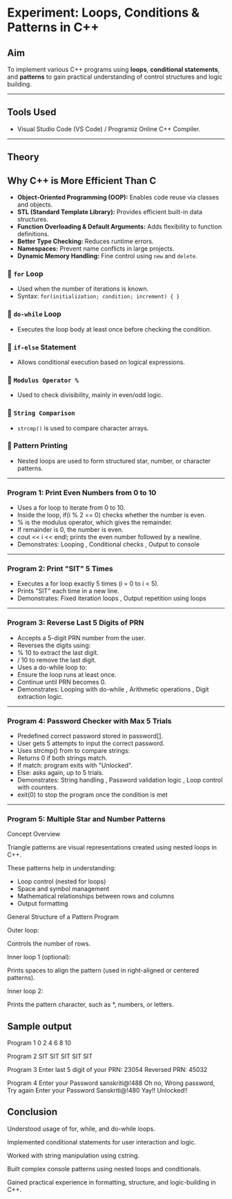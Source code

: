 # Experiment: Loops, Conditions & Patterns in C++

## Aim
To implement various C++ programs using **loops**, **conditional statements**, and **patterns** to gain practical understanding of control structures and logic building.

---

## Tools Used
- Visual Studio Code (VS Code) / Programiz Online C++ Compiler.

---

## Theory

## Why C++ is More Efficient Than C

- **Object-Oriented Programming (OOP):** Enables code reuse via classes and objects.
- **STL (Standard Template Library):** Provides efficient built-in data structures.
- **Function Overloading & Default Arguments:** Adds flexibility to function definitions.
- **Better Type Checking:** Reduces runtime errors.
- **Namespaces:** Prevent name conflicts in large projects.
- **Dynamic Memory Handling:** Fine control using `new` and `delete`.

### 🔹 `for` Loop
- Used when the number of iterations is known.
- Syntax: `for(initialization; condition; increment) { }`

### 🔹 `do-while` Loop
- Executes the loop body at least once before checking the condition.

### 🔹 `if-else` Statement
- Allows conditional execution based on logical expressions.

### 🔹 `Modulus Operator %`
- Used to check divisibility, mainly in even/odd logic.

### 🔹 `String Comparison`
- `strcmp()` is used to compare character arrays.

### 🔹 Pattern Printing
- Nested loops are used to form structured star, number, or character patterns.

---

### Program 1: Print Even Numbers from 0 to 10

- Uses a for loop to iterate from 0 to 10.
- Inside the loop, if(i % 2 == 0) checks whether the number is even.
- % is the modulus operator, which gives the remainder.
- If remainder is 0, the number is even.
- cout << i << endl; prints the even number followed by a newline.
- Demonstrates: Looping , Conditional checks , Output to console

---

### Program 2: Print "SIT" 5 Times

- Executes a for loop exactly 5 times (i = 0 to i < 5).
- Prints "SIT" each time in a new line.
- Demonstrates: Fixed iteration loops , Output repetition using loops

---

### Program 3: Reverse Last 5 Digits of PRN

- Accepts a 5-digit PRN number from the user.
- Reverses the digits using:
- % 10 to extract the last digit.
- / 10 to remove the last digit.
- Uses a do-while loop to:
- Ensure the loop runs at least once.
- Continue until PRN becomes 0.
- Demonstrates: Looping with do-while , Arithmetic operations , Digit extraction logic.

---

### Program 4: Password Checker with Max 5 Trials

- Predefined correct password stored in password[].
- User gets 5 attempts to input the correct password.
- Uses strcmp() from <cstring> to compare strings:
- Returns 0 if both strings match.
- If match: program exits with "Unlocked".
- Else: asks again, up to 5 trials.
- Demonstrates: String handling , Password validation logic , Loop control with counters.
- exit(0) to stop the program once the condition is met

---

### Program 5: Multiple Star and Number Patterns

Concept Overview

Triangle patterns are visual representations created using nested loops in C++.

These patterns help in understanding:
- Loop control (nested for loops)
- Space and symbol management
- Mathematical relationships between rows and columns
- Output formatting

General Structure of a Pattern Program

Outer loop:

Controls the number of rows.

Inner loop 1 (optional):

Prints spaces to align the pattern (used in right-aligned or centered patterns).

Inner loop 2:

Prints the pattern character, such as *, numbers, or letters.

## Sample output

Program 1
0
2
4
6
8
10

Program 2
SIT
SIT
SIT
SIT
SIT

Program 3
Enter last 5 digit of your PRN: 23054
Reversed PRN: 45032

Program 4
Enter your Password	sanskriti@!488
Oh no, Wrong password, Try again
Enter your Password	Sanskriti@!480
Yay!! Unlocked!!

## Conclusion

Understood usage of for, while, and do-while loops.

Implemented conditional statements for user interaction and logic.

Worked with string manipulation using cstring.

Built complex console patterns using nested loops and conditionals.

Gained practical experience in formatting, structure, and logic-building in C++.


